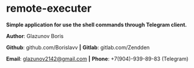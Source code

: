 # remote-executer

**Simple application for use the shell commands through Telegram client.**

**Author**: Glazunov Boris

**Github**: github.com/Borislavv **|**
**Gitlab**: gitlab.com/Zendden

**Email**: glazunov2142@gmail.com **|**
**Phone**: +7(904)-939-89-83 (Telegram)
